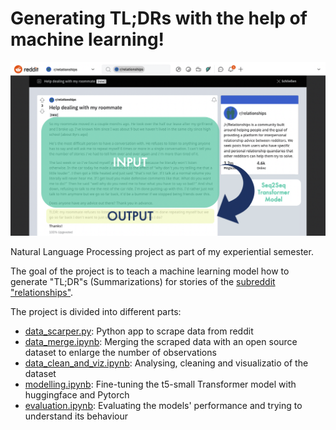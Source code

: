 # Generating TL;DRs with the help of machine learning!

![header](doc_imgs/readme_header.png)

Natural Language Processing project as part of my experiential semester. <br>

The goal of the project is to teach a machine learning model how to generate "TL;DR"s (Summarizations) for stories of the [subreddit "relationships"](www.reddit.com/r/relationships). <br>

The project is divided into different parts: <br>

* [data_scarper.py](data_scarper.py): Python app to scrape data from reddit
* [data_merge.ipynb](data_merge.ipynb): Merging the scraped data with an open source dataset to enlarge the number of observations
* [data_clean_and_viz.ipynb](data_clean_and_viz.ipynb): Analysing, cleaning and visualizatio of the dataset
* [modelling.ipynb](modelling.ipynb): Fine-tuning the t5-small Transformer model with huggingface and Pytorch
* [evaluation.ipynb](evaluation.ipynb): Evaluating the models' performance and trying to understand its behaviour
